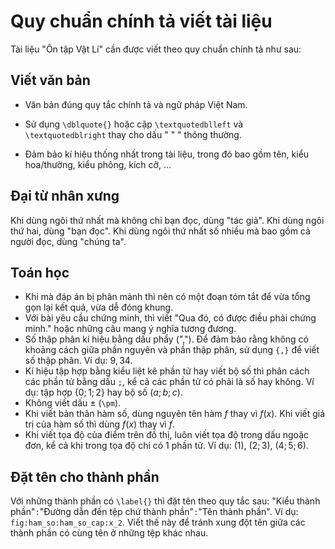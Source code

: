 # Quy chuẩn chính tả viết tài liệu

Tài liệu "Ôn tập Vật Lí" cần được viết theo quy chuẩn chính tả như sau:

## Viết văn bản

- Văn bản đúng quy tắc chính tả và ngữ pháp Việt Nam.

- Sử dụng `\dblquote{}` hoặc cặp `\textquotedblleft` và `\textquotedblright` thay cho dấu  " \" " thông thường.

- Đảm bảo kí hiệu thống nhất trong tài liệu, trong đó bao gồm tên, kiểu hoa/thường, kiểu phông, kích cỡ, ...

## Đại từ nhân xưng

Khi dùng ngôi thứ nhất mà không chỉ bạn đọc, dùng "tác giả". Khi dùng ngôi thứ hai, dùng "bạn đọc". Khi dùng ngôi thứ nhất số nhiều mà bao gồm cả người đọc, dùng "chúng ta".

## Toán học
- Khi mà đáp án bị phân mảnh thì nên có một đoạn tóm tắt để vừa tổng gọn lại kết quả, vừa dễ đóng khung.
- Với bài yêu cầu chứng minh, thì viết "Qua đó, có được điều phải chứng minh." hoặc những câu mang ý nghĩa tương đương.
- Số thập phân kí hiệu bằng dấu phẩy (","). Để đảm bảo rằng không có khoảng cách giữa phần nguyên và phần thập phân, sử dụng `{,}` để viết số thập phân. Ví dụ: $9{,}34$.
- Kí hiệu tập hợp bằng kiểu liệt kê phần tử hay viết bộ số thì phân cách các phần tử bằng dấu `;`, kể cả các phần tử có phải là số hay không. Ví dụ: tập hợp $\left\{0; 1; 2\right\}$ hay bộ số $\left(a; b; c\right)$.
- Không viết dấu $\pm$ (`\pm`).
- Khi viết bản thân hàm số, dùng nguyên tên hàm $f$ thay vì $f(x)$. Khi viết giá trị của hàm số thì dùng $f(x)$ thay vì $f$.
- Khi viết tọa độ của điểm trên đồ thị, luôn viết tọa độ trong dấu ngoặc đơn, kể cả khi trong tọa độ chỉ có 1 phần tử. Ví dụ: $(1)$, $(2; 3)$, $(4; 5; 6)$.

## Đặt tên cho thành phần

Với những thành phần có `\label{}` thì đặt tên theo quy tắc sau: "Kiểu thành phần"`:`"Đường dẫn đến tệp chứ thành phần"`:`"Tên thành phần". Ví dụ: `fig:ham_so:ham_so_cap:x_2`. Viết thế này để tránh xung đột tên giữa các thành phần có cùng tên ở những tệp khác nhau.
